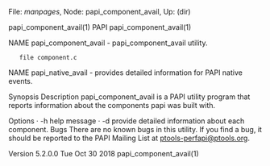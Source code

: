 File: *manpages*,  Node: papi_component_avail,  Up: (dir)

papi_component_avail(1)              PAPI              papi_component_avail(1)



NAME
       papi_component_avail - papi_component_avail utility.

       file component.c

NAME
       papi_native_avail - provides detailed information for PAPI native
       events.

Synopsis
Description
       papi_component_avail is a PAPI utility program that reports information
       about the components papi was built with.

Options
       · -h help message
       · -d provide detailed information about each component.
Bugs
       There are no known bugs in this utility. If you find a bug, it should
       be reported to the PAPI Mailing List at ptools-perfapi@ptools.org.



Version 5.2.0.0                 Tue Oct 30 2018        papi_component_avail(1)

